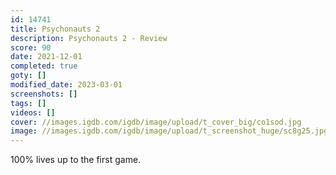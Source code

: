 ```yaml
---
id: 14741
title: Psychonauts 2
description: Psychonauts 2 - Review
score: 90
date: 2021-12-01
completed: true
goty: []
modified_date: 2023-03-01
screenshots: []
tags: []
videos: []
cover: //images.igdb.com/igdb/image/upload/t_cover_big/co1sod.jpg
image: //images.igdb.com/igdb/image/upload/t_screenshot_huge/sc8g25.jpg
---
```

100% lives up to the first game.